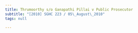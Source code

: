 ```yaml
---
title: Thrumoorthy s/o Ganapathi Pillai v Public Prosecutor
subtitle: "[2010] SGHC 223 / 05\_August\_2010"
tags: null

---
```


